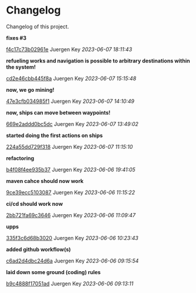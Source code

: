 # Changelog

Changelog of this project.


**fixes #3**


[f4c17c73b02961e](https://github.com/<user>/<project>/commit/f4c17c73b02961e) Juergen Key *2023-06-07 18:11:43*



**refueling works and navigation is possible to arbitrary destinations within the system!**


[cd2e46cbb445f8a](https://github.com/<user>/<project>/commit/cd2e46cbb445f8a) Juergen Key *2023-06-07 15:15:48*

**now, we go mining!**


[47e3cfb034985f1](https://github.com/<user>/<project>/commit/47e3cfb034985f1) Juergen Key *2023-06-07 14:10:49*

**now, ships can move between waypoints!**


[669e2addd0bc5dc](https://github.com/<user>/<project>/commit/669e2addd0bc5dc) Juergen Key *2023-06-07 13:49:02*

**started doing the first actions on ships**


[224a55dd729f318](https://github.com/<user>/<project>/commit/224a55dd729f318) Juergen Key *2023-06-07 11:15:10*

**refactoring**


[b4f08f4ee935b37](https://github.com/<user>/<project>/commit/b4f08f4ee935b37) Juergen Key *2023-06-06 19:41:05*

**maven cahce should now work**


[9ce39ecc5103087](https://github.com/<user>/<project>/commit/9ce39ecc5103087) Juergen Key *2023-06-06 11:15:22*

**ci/cd should work now**


[2bb721fa69c3646](https://github.com/<user>/<project>/commit/2bb721fa69c3646) Juergen Key *2023-06-06 11:09:47*

**upps**


[335f3c6d68b3020](https://github.com/<user>/<project>/commit/335f3c6d68b3020) Juergen Key *2023-06-06 10:23:43*

**added github workflow(s)**


[c6ad2d4dbc24d6a](https://github.com/<user>/<project>/commit/c6ad2d4dbc24d6a) Juergen Key *2023-06-06 09:15:54*

**laid down some ground (coding) rules**


[b9c4888f17051ad](https://github.com/<user>/<project>/commit/b9c4888f17051ad) Juergen Key *2023-06-06 09:13:11*


